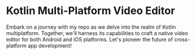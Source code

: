 # Kotlin Multi-Platform Video Editor
Embark on a journey with my repo as we delve into the realm of Kotlin multiplatform. Together, we'll harness its capabilities to craft a native video editor for both Android and iOS platforms. Let's pioneer the future of cross-platform app development!
